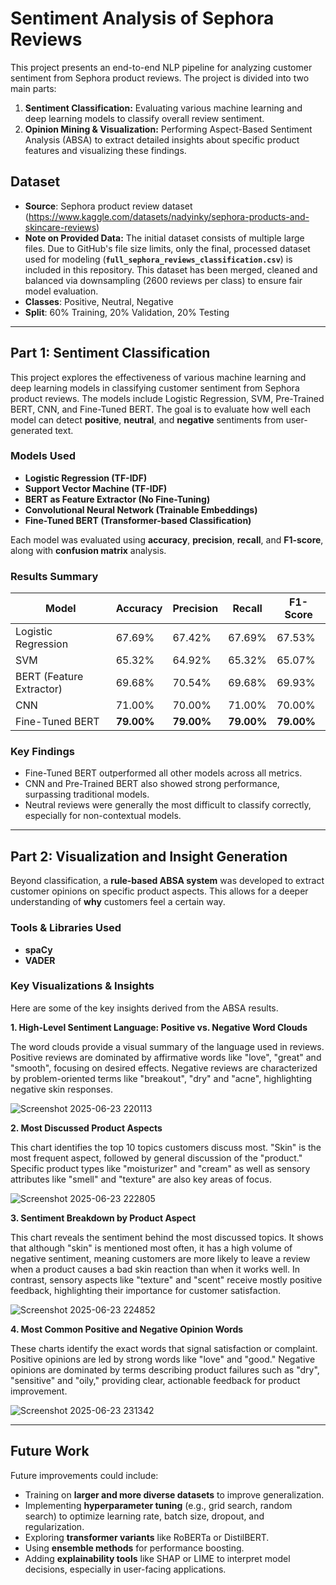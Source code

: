 # Sentiment Analysis of Sephora Reviews

This project presents an end-to-end NLP pipeline for analyzing customer sentiment from Sephora product reviews. The project is divided into two main parts:
1.  **Sentiment Classification:** Evaluating various machine learning and deep learning models to classify overall review sentiment.
2.  **Opinion Mining & Visualization:** Performing Aspect-Based Sentiment Analysis (ABSA) to extract detailed insights about specific product features and visualizing these findings.

## Dataset

- **Source**: Sephora product review dataset (https://www.kaggle.com/datasets/nadyinky/sephora-products-and-skincare-reviews)
- **Note on Provided Data:** The initial dataset consists of multiple large files. Due to GitHub's file size limits, only the final, processed dataset used for modeling (**`full_sephora_reviews_classification.csv`**) is included in this repository. This dataset has been merged, cleaned and balanced via downsampling (2600 reviews per class) to ensure fair model evaluation.  
- **Classes**: Positive, Neutral, Negative  
- **Split**: 60% Training, 20% Validation, 20% Testing

---

## Part 1: Sentiment Classification

This project explores the effectiveness of various machine learning and deep learning models in classifying customer sentiment from Sephora product reviews. The models include Logistic Regression, SVM, Pre-Trained BERT, CNN, and Fine-Tuned BERT. The goal is to evaluate how well each model can detect **positive**, **neutral**, and **negative** sentiments from user-generated text.

### Models Used

- **Logistic Regression (TF-IDF)**
- **Support Vector Machine (TF-IDF)**
- **BERT as Feature Extractor (No Fine-Tuning)**
- **Convolutional Neural Network (Trainable Embeddings)**
- **Fine-Tuned BERT (Transformer-based Classification)**

Each model was evaluated using **accuracy**, **precision**, **recall**, and **F1-score**, along with **confusion matrix** analysis.

### Results Summary

| Model                  | Accuracy | Precision | Recall | F1-Score |
|-----------------------|----------|-----------|--------|----------|
| Logistic Regression   | 67.69%   | 67.42%    | 67.69% | 67.53%   |
| SVM                   | 65.32%   | 64.92%    | 65.32% | 65.07%   |
| BERT (Feature Extractor) | 69.68% | 70.54% | 69.68% | 69.93%   |
| CNN                   | 71.00%   | 70.00%    | 71.00% | 70.00%   |
| Fine-Tuned BERT       | **79.00%** | **79.00%** | **79.00%** | **79.00%** |

### Key Findings

- Fine-Tuned BERT outperformed all other models across all metrics.
- CNN and Pre-Trained BERT also showed strong performance, surpassing traditional models.
- Neutral reviews were generally the most difficult to classify correctly, especially for non-contextual models.

---

## Part 2: Visualization and Insight Generation

Beyond classification, a **rule-based ABSA system** was developed to extract customer opinions on specific product aspects. This allows for a deeper understanding of **why** customers feel a certain way.

### Tools & Libraries Used

- **spaCy**
- **VADER**

### Key Visualizations & Insights

Here are some of the key insights derived from the ABSA results.

**1. High-Level Sentiment Language: Positive vs. Negative Word Clouds**

The word clouds provide a visual summary of the language used in reviews. Positive reviews are dominated by affirmative words like "love", "great" and "smooth", focusing on desired effects. Negative reviews are characterized by problem-oriented terms like "breakout", "dry" and "acne", highlighting negative skin responses.

![Screenshot 2025-06-23 220113](https://github.com/user-attachments/assets/8ccd2813-fe29-4b79-ac2a-ad3241c7f8e8)


**2. Most Discussed Product Aspects**

This chart identifies the top 10 topics customers discuss most. "Skin" is the most frequent aspect, followed by general discussion of the "product." Specific product types like "moisturizer" and "cream" as well as sensory attributes like "smell" and "texture" are also key areas of focus.

![Screenshot 2025-06-23 222805](https://github.com/user-attachments/assets/d0775958-d19b-4429-bb94-37c938714dd7)


**3. Sentiment Breakdown by Product Aspect**

This chart reveals the sentiment behind the most discussed topics. It shows that although "skin" is mentioned most often, it has a high volume of negative sentiment, meaning customers are more likely to leave a review when a product causes a bad skin reaction than when it works well. In contrast, sensory aspects like "texture" and "scent" receive mostly positive feedback, highlighting their importance for customer satisfaction.

![Screenshot 2025-06-23 224852](https://github.com/user-attachments/assets/9a3eecb8-7ad7-4d8e-a420-23403317edde)


**4. Most Common Positive and Negative Opinion Words**

These charts identify the exact words that signal satisfaction or complaint. Positive opinions are led by strong words like "love" and "good." Negative opinions are dominated by terms describing product failures such as "dry", "sensitive" and "oily," providing clear, actionable feedback for product improvement.

![Screenshot 2025-06-23 231342](https://github.com/user-attachments/assets/0eead03c-48cb-40cc-8587-9489f2c65eca)


---

## Future Work

Future improvements could include:
- Training on **larger and more diverse datasets** to improve generalization.
- Implementing **hyperparameter tuning** (e.g., grid search, random search) to optimize learning rate, batch size, dropout, and regularization.
- Exploring **transformer variants** like RoBERTa or DistilBERT.
- Using **ensemble methods** for performance boosting.
- Adding **explainability tools** like SHAP or LIME to interpret model decisions, especially in user-facing applications.
